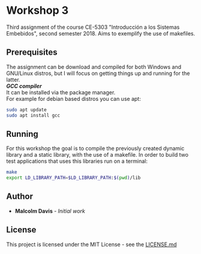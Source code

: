# Workshop 3

Third assignment of the course CE-5303 "Introducción a los Sistemas Embebidos", second  semester 2018. Aims to exemplify the use of makefiles.

## Prerequisites

The assignment can be download and compiled for both Windows and GNU/Linux distros, but I will focus on getting things up and running for the latter.  
***GCC compiler***  
It can be installed via the package manager.  
For example for debian based distros you can use apt:

```bash
sudo apt update
sudo apt install gcc
```

## Running

For this workshop the goal is to compile the previously created dynamic library and a static library, with the use of a makefile. In order to build two test applications that uses this libraries run on a terminal:

```bash
make
export LD_LIBRARY_PATH=$LD_LIBRARY_PATH:$(pwd)/lib
```

## Author

* **Malcolm Davis** - *Initial work*

## License

This project is licensed under the MIT License - see the [LICENSE.md](../../../LICENSE.md)
